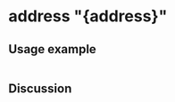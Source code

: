 
address "{address}"
=============================================================================================================

Usage example
-------------

```
```

Discussion
----------
